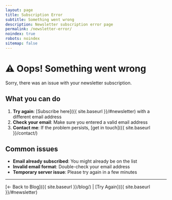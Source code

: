 ```yaml
---
layout: page
title: Subscription Error
subtitle: Something went wrong
description: Newsletter subscription error page
permalink: /newsletter-error/
noindex: true
robots: noindex
sitemap: false
---
```


# ⚠️ Oops! Something went wrong

Sorry, there was an issue with your newsletter subscription.

## What you can do

1. **Try again**: [Subscribe here]({{ site.baseurl }}/#newsletter) with a different email address
2. **Check your email**: Make sure you entered a valid email address
3. **Contact me**: If the problem persists, [get in touch]({{ site.baseurl }}/contact/)

## Common issues

- **Email already subscribed**: You might already be on the list
- **Invalid email format**: Double-check your email address
- **Temporary server issue**: Please try again in a few minutes

---

[← Back to Blog]({{ site.baseurl }}/blog/) | [Try Again]({{ site.baseurl }}/#newsletter) 
